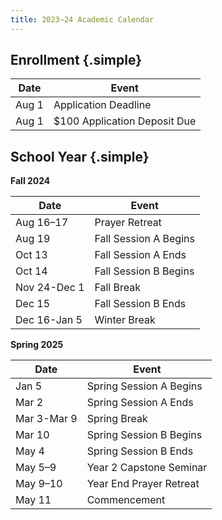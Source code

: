 ```yaml
---
title: 2023–24 Academic Calendar
---
```


## Enrollment {.simple}

| Date  | Event                        |
| ----- | ---------------------------- |
| Aug 1 | Application Deadline         |
| Aug 1 | $100 Application Deposit Due |

## School Year {.simple}

**Fall 2024**

| Date         | Event                 |
| ------------ | --------------------- |
| Aug 16–17    | Prayer Retreat        |
| Aug 19       | Fall Session A Begins |
| Oct 13       | Fall Session A Ends   |
| Oct 14       | Fall Session B Begins |
| Nov 24-Dec 1 | Fall Break            |
| Dec 15       | Fall Session B Ends   |
| Dec 16-Jan 5 | Winter Break          |

**Spring 2025**

| Date        | Event                   |
| ----------- | ----------------------- |
| Jan 5       | Spring Session A Begins |
| Mar 2       | Spring Session A Ends   |
| Mar 3-Mar 9 | Spring Break            |
| Mar 10      | Spring Session B Begins |
| May 4       | Spring Session B Ends   |
| May 5–9     | Year 2 Capstone Seminar |
| May 9–10    | Year End Prayer Retreat |
| May 11      | Commencement            |
